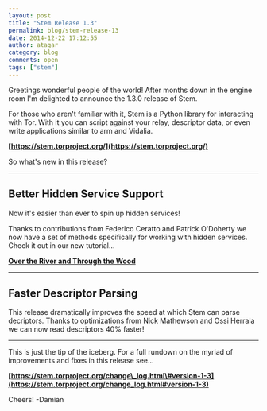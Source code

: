 ```yaml
---
layout: post
title: "Stem Release 1.3"
permalink: blog/stem-release-13
date: 2014-12-22 17:12:55
author: atagar
category: blog
comments: open
tags: ["stem"]
---
```


Greetings wonderful people of the world! After months down in the engine room I'm delighted to announce the 1.3.0 release of Stem.

For those who aren't familiar with it, Stem is a Python library for interacting with Tor. With it you can script against your relay, descriptor data, or even write applications similar to arm and Vidalia.

**[https://stem.torproject.org/](https://stem.torproject.org/)**

So what's new in this release?

* * * * *

Better Hidden Service Support
-----------------------------

Now it's easier than ever to spin up hidden services!

Thanks to contributions from Federico Ceratto and Patrick O'Doherty we now have a set of methods specifically for working with hidden services. Check it out in our new tutorial...

**[Over the River and Through the Wood](https://stem.torproject.org/tutorials/over_the_river.html)**

* * * * *

Faster Descriptor Parsing
-------------------------

This release dramatically improves the speed at which Stem can parse decriptors. Thanks to optimizations from Nick Mathewson and Ossi Herrala we can now read descriptors 40% faster!

* * * * *

This is just the tip of the iceberg. For a full rundown on the myriad of improvements and fixes in this release see...

**[https://stem.torproject.org/change\_log.html\#version-1-3](https://stem.torproject.org/change_log.html#version-1-3)**

Cheers! -Damian
